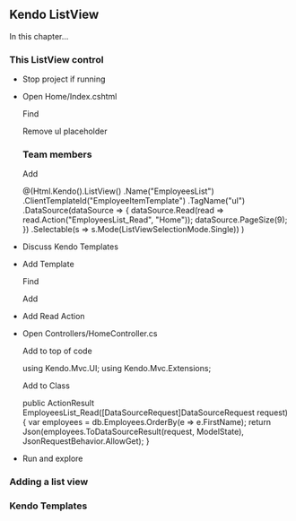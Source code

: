## Kendo ListView

In this chapter...

### This ListView control

- Stop project if running
- Open Home/Index.cshtml

	Find
    <!-- Employee List View -->
    
	Remove ul placeholder
	<nav id="employee-list">
            <h3>Team members</h3>
            <!-- Employee List View -->

    </nav>

	Add
	<!-- Employee List View -->
	@(Html.Kendo().ListView<Employee>()
                .Name("EmployeesList")
                .ClientTemplateId("EmployeeItemTemplate")
                .TagName("ul")
                .DataSource(dataSource =>
                {
                    dataSource.Read(read => read.Action("EmployeesList_Read", "Home"));
                    dataSource.PageSize(9);
                })
                .Selectable(s => s.Mode(ListViewSelectionMode.Single))
    )

- Discuss Kendo Templates
- Add Template

	Find 
	<!-- Kendo Templates -->
	<!-- /Kendo Templates -->
	Add
	
	<!-- Kendo Templates -->
	<script type="text/x-kendo-tmpl" id="EmployeeItemTemplate">
	    <li class="employee">
	        <div>
	            <img src="@(Url.Content("~/content/employees/"))#:EmployeeId#-t.png" />
	            <span> #: FullName #</span>
	        </div>
	    </li>
	</script>	
	<!-- /Kendo Templates -->

- Add Read Action
- Open Controllers/HomeController.cs

	Add to top of code

	using Kendo.Mvc.UI;
	using Kendo.Mvc.Extensions;

	
	Add to Class

    public ActionResult EmployeesList_Read([DataSourceRequest]DataSourceRequest request)
    {
        var employees = db.Employees.OrderBy(e => e.FirstName);
        return Json(employees.ToDataSourceResult(request, ModelState), JsonRequestBehavior.AllowGet);
    }

- Run and explore


### Adding a list view

### Kendo Templates

